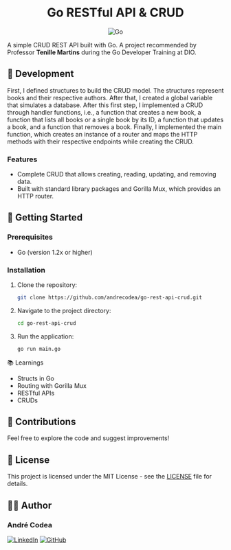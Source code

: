 <div align="center">
<h1>Go RESTful API & CRUD</h1>

![Go](https://img.shields.io/badge/Go-00ADD8?style=for-the-badge&logo=go&logoColor=white)
</div>

A simple CRUD REST API built with Go. A project recommended by Professor **Tenille Martins** during the Go Developer Training at DIO.

## 🚀 Development
First, I defined structures to build the CRUD model. The structures represent books and their respective authors. After that, I created a global variable that simulates a database. After this first step, I implemented a CRUD through handler functions, i.e., a function that creates a new book, a function that lists all books or a single book by its ID, a function that updates a book, and a function that removes a book. Finally, I implemented the main function, which creates an instance of a router and maps the HTTP methods with their respective endpoints while creating the CRUD.

### Features

- Complete CRUD that allows creating, reading, updating, and removing data.
- Built with standard library packages and Gorilla Mux, which provides an HTTP router.

## 🎯 Getting Started

### Prerequisites

- Go (version 1.2x or higher)

### Installation

1. Clone the repository:
   ```sh
   git clone https://github.com/andrecodea/go-rest-api-crud.git
   ```
2. Navigate to the project directory:
   ```sh
   cd go-rest-api-crud
   ```
3. Run the application:
   ```sh
   go run main.go
   ```

📚 Learnings
- Structs in Go
- Routing with Gorilla Mux
- RESTful APIs
- CRUDs

## 🤝 Contributions
Feel free to explore the code and suggest improvements!

## 📄 License
This project is licensed under the MIT License - see the [LICENSE](LICENSE.txt) file for details.

## 👨‍💻 Author
### André Codea
[![LinkedIn](https://img.shields.io/badge/LinkedIn-%230570a8?style=for-the-badge&logo=LinkedIn&logoColor=white)](https://www.linkedin.com/in/andrecodea/) [![GitHub](https://img.shields.io/badge/GitHub-%23121011?style=for-the-badge&logo=GitHub&logoColor=white)](https://github.com/andrecodea)
